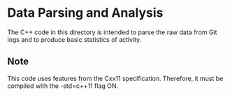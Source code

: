 # Data Parsing and Analysis

The C++ code in this directory is intended to parse the raw data from Git logs
and to produce basic statistics of activity.

## Note

This code uses features from the Cxx11 specification.
Therefore, it must be compiled with the -std=c++11 flag ON.

